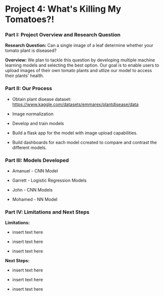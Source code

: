 <h1>Project 4: What's Killing My Tomatoes?!</h1>

<h3> Part I: Project Overview and Research Question</h3>
<p><strong>Research Question:</strong> Can a single image of a leaf determine whether your tomato plant is diseased?</p>
<p><strong>Overview:</strong> We plan to tackle this question by developing multiple machine learning models and selecting the best option. Our goal is to enable users to upload images of their own tomato plants and utlize our model to access their plants' health.</p>

<h3>Part II: Our Process</h3>

- Obtain plant disease dataset: https://www.kaggle.com/datasets/emmarex/plantdisease/data
- Image normalization
  
- Develop and train models
  
- Build a flask app for the model with image upload capabilities.
  
- Build dashboards for each model ccreated to compare and contrast the different models.

<h3>Part III: Models Developed</h3>

- Amanuel - CNN Model
  
- Garrett - Logistic Regression Models
   
- John - CNN Models

- Mohamed - NN Model
   
<h3> Part IV: Limitations and Next Steps</h3>
<p><strong>Limitations:</strong>

  - insert text here
  
- insert text here
  
- insert text here</p>
<p><strong>Next Steps:</strong>

- insert text here
  
- insert text here
  
- insert text here</p>
